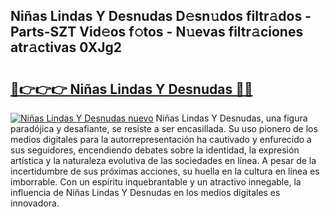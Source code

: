 ## Niñas Lindas Y Desnudas D𝚎sn𝚞dos filtr𝚊dos - Parts-SZT Vid𝚎os f𝚘tos - N𝚞evas filtr𝚊ciones atr𝚊ctivas 0XJg2

# <h2><a href="http://mb3oox.tromn.icu/?c=Ni%c3%b1as+Lindas+Y+Desnudas">🔗👉👉👉 Niñas Lindas Y Desnudas 🔗🔗</a></h2>

[![Niñas Lindas Y Desnudas nuevo](https://i.imgur.com/pEAQMta.gif)](http://mb3oox.tromn.icu/?c=Ni%c3%b1as+Lindas+Y+Desnudas)
Niñas Lindas Y Desnudas, una figura paradójica y desafiante, se resiste a ser encasillada. Su uso pionero de los medios digitales para la autorrepresentación ha cautivado y enfurecido a sus seguidores, encendiendo debates sobre la identidad, la expresión artística y la naturaleza evolutiva de las sociedades en línea. A pesar de la incertidumbre de sus próximas acciones, su huella en la cultura en línea es imborrable. Con un espíritu inquebrantable y un atractivo innegable, la influencia de Niñas Lindas Y Desnudas en los medios digitales es innovadora.
